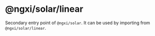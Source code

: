 # @ngxi/solar/linear

Secondary entry point of `@ngxi/solar`. It can be used by importing from `@ngxi/solar/linear`.
